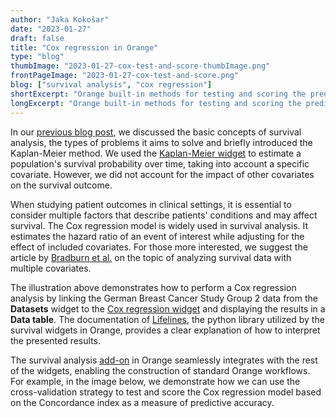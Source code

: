 ```yaml
---
author: "Jaka Kokošar"
date: "2023-01-27"
draft: false
title: "Cox regression in Orange"
type: "blog"
thumbImage: "2023-01-27-cox-test-and-score-thumbImage.png"
frontPageImage: "2023-01-27-cox-test-and-score.png"
blog: ["survival analysis", "cox regression"]
shortExcerpt: "Orange built-in methods for testing and scoring the predictive models now support survival-related models like Cox regression."
longExcerpt: "Orange built-in methods for testing and scoring the predictive models now support survival-related models like Cox regression."
---
```


In our [previous blog post](/blog/2022-05-25-KaplanMeier), we discussed the basic concepts of survival analysis, the types of problems it aims to solve and briefly introduced the Kaplan-Meier method. We used the [Kaplan-Meier widget](/widget-catalog/survival-analysis/kaplan-meier-plot/) to estimate a population's survival probability over time, taking into account a specific covariate. However, we did not account for the impact of other covariates on the survival outcome.

When studying patient outcomes in clinical settings, it is essential to consider multiple factors that describe patients' conditions and may affect survival. The Cox regression model is widely used in survival analysis. It estimates the hazard ratio of an event of interest while adjusting for the effect of included covariates. For those more interested, we suggest the article by [Bradburn et al.](https://www.nature.com/articles/6601119) on the topic of analyzing survival data with multiple covariates.

<WindowScreenshot src="2023-01-27-cox-regression.png" />

The illustration above demonstrates how to perform a Cox regression analysis by linking the German Breast Cancer Study Group 2 data from the **Datasets** widget to the [Cox regression widget](/widget-catalog/survival-analysis/cox-regression/) and displaying the results in a **Data table**. The documentation of [Lifelines](https://lifelines.readthedocs.io/en/latest/Survival%20Regression.html#interpretation), the python library utilized by the survival widgets in Orange, provides a clear explanation of how to interpret the presented results.

The survival analysis [add-on](https://github.com/biolab/orange3-survival-analysis/) in Orange seamlessly integrates with the rest of the widgets, enabling the construction of standard Orange workflows. For example, in the image below, we demonstrate how we can use the cross-validation strategy to test and score the Cox regression model based on the Concordance index as a measure of predictive accuracy.

<WindowScreenshot src="2023-01-27-cox-test-and-score.png" />
